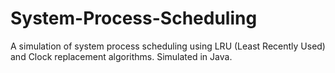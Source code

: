 # System-Process-Scheduling
A simulation of system process scheduling using LRU (Least Recently Used) and Clock replacement algorithms. Simulated in Java.
